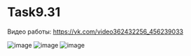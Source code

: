 # Task9.31

Видео работы: https://vk.com/video362432256_456239033

![image](https://user-images.githubusercontent.com/90614964/146156477-a414d70f-4539-4861-a40e-a437dd058227.png)
![image](https://user-images.githubusercontent.com/90614964/146156517-060282d3-1671-4878-94d1-21e89f9101b2.png)
![image](https://user-images.githubusercontent.com/90614964/146156535-919e3230-7a4f-4f70-97da-4f0a07e49ba4.png)
